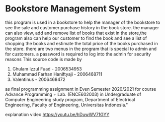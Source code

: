 # Bookstore Management System
 this program is used in a bookstore to help the manager of the bookstore to see the sale and customer purchase history in the book store. the manager can also view, add and remove list of books that exist in the store,the program also can help our customer to find the book and see a list of shopping the books and estimate the total price of the books purchased in the store. there are two menus in the program that is special to admin and for customers. a password is required to log into the admin for security reasons
This source code is made by 
 1. Ghulam Izzul Fuad - 2006534953
 2. Muhammad Farhan Haniftyaji - 2006468711
 3. Valentinus - 2006468472

as final programming assignment in Even Semester 2020/2021 for course Advance Programming + Lab. (ENCE602003) in Undergraduate of Computer Engineering study program, Department of Electrical Engineering, Faculty of Engineering, Universitas Indonesia."

explanation video https://youtu.be/hDuwWV71GYY
